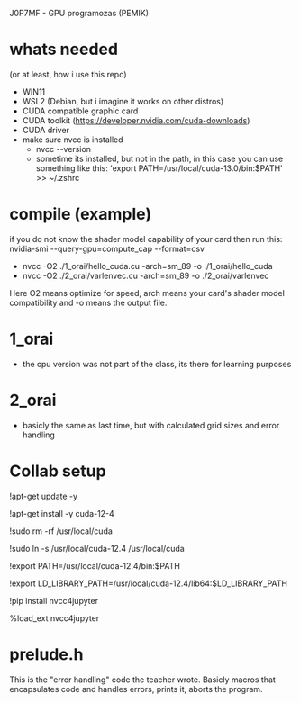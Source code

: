 J0P7MF - GPU programozas (PEMIK)

# whats needed
(or at least, how i use this repo)
- WIN11
- WSL2 (Debian, but i imagine it works on other distros)
- CUDA compatible graphic card
- CUDA toolkit (https://developer.nvidia.com/cuda-downloads)
- CUDA driver
- make sure nvcc is installed
  - nvcc --version
  - sometime its installed, but not in the path, in this case you can use something like this: 'export PATH=/usr/local/cuda-13.0/bin:$PATH' >> ~/.zshrc

# compile (example)
if you do not know the shader model capability of your card then run this: nvidia-smi --query-gpu=compute_cap --format=csv

- nvcc -O2 ./1_orai/hello_cuda.cu -arch=sm_89 -o ./1_orai/hello_cuda
- nvcc -O2 ./2_orai/varlenvec.cu -arch=sm_89 -o ./2_orai/varlenvec

Here O2 means optimize for speed, arch means your card's shader model compatibility and -o means the output file.

# 1_orai
- the cpu version was not part of the class, its there for learning purposes

# 2_orai
- basicly the same as last time, but with calculated grid sizes and error handling

# Collab setup
!apt-get update -y

!apt-get install -y cuda-12-4

!sudo rm -rf /usr/local/cuda

!sudo ln -s /usr/local/cuda-12.4 /usr/local/cuda

!export PATH=/usr/local/cuda-12.4/bin:$PATH

!export LD_LIBRARY_PATH=/usr/local/cuda-12.4/lib64:$LD_LIBRARY_PATH

!pip install nvcc4jupyter

%load_ext nvcc4jupyter

# prelude.h

This is the "error handling" code the teacher wrote. Basicly macros that encapsulates code and handles errors, prints it, aborts the program.
